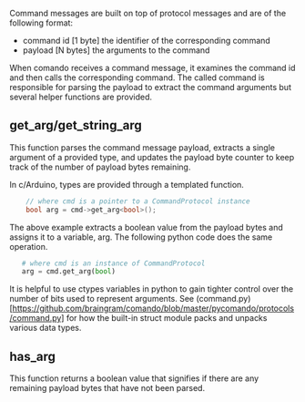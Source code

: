 Command messages are built on top of protocol messages and are of the following
format:

- command id [1 byte] the identifier of the corresponding command
- payload [N bytes] the arguments to the command

When comando receives a command message, it examines the command id and then
calls the corresponding command. The called command is responsible for
parsing the payload to extract the command arguments but several helper
functions are provided.

get_arg/get_string_arg
----

This function parses the command message payload, extracts a single argument of
a provided type, and updates the payload byte counter to keep track of the
number of payload bytes remaining.

In c/Arduino, types are provided through a templated function.

```c
    // where cmd is a pointer to a CommandProtocol instance
    bool arg = cmd->get_arg<bool>();
```

The above example extracts a boolean value from the payload bytes and assigns
it to a variable, arg. The following python code does the same operation.

```python
   # where cmd is an instance of CommandProtocol
   arg = cmd.get_arg(bool)
```

It is helpful to use ctypes variables in python to gain tighter control
over the number of bits used to represent arguments. See (command.py)[https://github.com/braingram/comando/blob/master/pycomando/protocols/command.py]
for how the built-in struct module packs and unpacks various data types.

has_arg
----

This function returns a boolean value that signifies if there are any remaining
payload bytes that have not been parsed.

